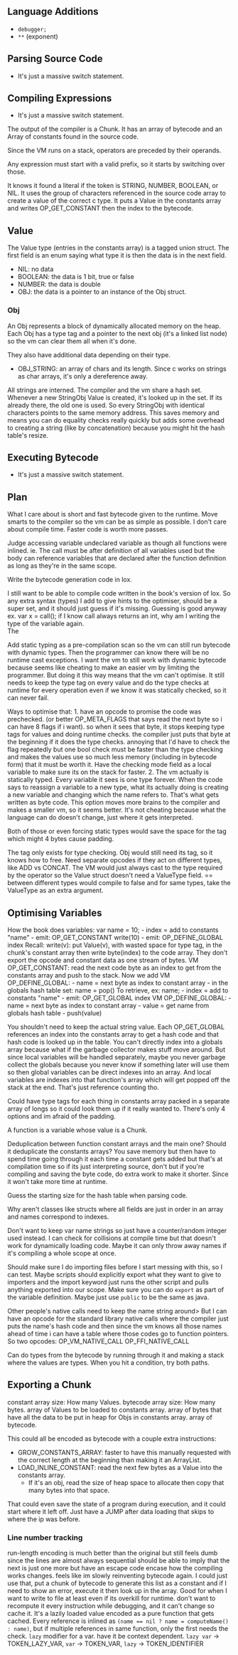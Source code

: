 

## Language Additions

- `debugger;` 
- `**` (exponent)

## Parsing Source Code

- It's just a massive switch statement.

## Compiling Expressions

- It's just a massive switch statement. 

The output of the compiler is a Chunk. It has an array of bytecode and an Array of constants found in the source code. 


Since the VM runs on a stack, operators are preceded by their operands. 

Any expression must start with a valid prefix, so it starts by switching over those. 

It knows it found a literal if the token is STRING, NUMBER, BOOLEAN, or NIL.
It uses the group of characters referenced in the source code array to create a value of the correct c type.
It puts a Value in the constants array and writes OP_GET_CONSTANT then the index to the bytecode.



## Value

The Value type (entries in the constants array) is a tagged union struct. The first field is an enum saying what type it is 
then the data is in the next field. 

- NIL: no data
- BOOLEAN: the data is 1 bit, true or false
- NUMBER: the data is double
- OBJ: the data is a pointer to an instance of the Obj struct.

### Obj

An Obj represents a block of dynamically allocated memory on the heap. Each Obj has a type tag 
and a pointer to the next obj (it's a linked list node) so the vm can clear them all when it's done. 

They also have additional data depending on their type. 

- OBJ_STRING: an array of chars and its length. Since c works on strings as char arrays, it's only a dereference away. 

All strings are interned. The compiler and the vm share a hash set. Whenever a new StringObj Value is created, 
it's looked up in the set. If its already there, the old one is used. So every StringObj with identical 
characters points to the same memory address. This saves memory and means you can do equality checks really quickly 
but adds some overhead to creating a string (like by concatenation) because you might hit the hash table's resize. 

## Executing Bytecode

- It's just a massive switch statement. 

## Plan

What I care about is short and fast bytecode given to the runtime. 
Move smarts to the compiler so the vm can be as simple as possible. 
I don't care about compile time. Faster code is worth more passes. 

Judge accessing variable undeclared variable as though all functions were inlined. 
ie. The call must be after definition of all variables used but the body can reference variables 
that are declared after the function definition as long as they're in the same scope.

Write the bytecode generation code in lox. 

I still want to be able to compile code written in the book's version of lox.
So any extra syntax (types) I add to give hints to the optimiser, should be a super set, and it should just guess if it's missing. 
Guessing is good anyway ex. var x = call(); if I know call always returns an int, why am I writing the type of the variable again.  
The 

Add static typing as a pre-compilation scan so the vm can still run bytecode with dynamic types. 
Then the programmer can know there will be no runtime cast exceptions.
I want the vm to still work with dynamic bytecode because seems like cheating to make an easier vm by limiting the programmer.
But doing it this way means that the vm can't optimise. It still needs to keep the type tag on every value 
and do the type checks at runtime for every operation even if we know it was statically checked, so it can never fail. 

Ways to optimise that:
1. 
have an opcode to promise the code was prechecked. (or better OP_META_FLAGS that says read the next byte so i can have 8 flags if i want).
so when it sees that byte, it stops keeping type tags for values and doing runtime checks. 
the compiler just puts that byte at the beginning if it does the type checks. 
annoying that I'd have to check the flag repeatedly but one bool check must be faster than 
the type checking and makes the values use so much less memory (including in bytecode form) that it must be worth it.
Have the checking mode field as a local variable to make sure its on the stack for faster.
2.
The vm actually is statically typed. Every variable it sees is one type forever.
When the code says to reassign a variable to a new type, what its actually doing is creating a new variable 
and changing which the name refers to. That's what gets written as byte code. 
This option moves more brains to the compiler and makes a smaller vm, so it seems better. 
It's not cheating because what the language can do doesn't change, just where it gets interpreted.

Both of those or even forcing static types would save the space for the tag which might 4 bytes cause padding. 

The tag only exists for type checking. Obj would still need its tag, so it knows how to free. 
Need separate opcodes if they act on different types, like ADD vs CONCAT. 
The VM would just always cast to the type required by the operator so the Value struct doesn't need a ValueType field. 
== between different types would compile to false and for same types, take the ValueType as an extra argument. 

## Optimising Variables

How the book does variables:
var name = 10; 
    - index = add to constants "name"
    - emit: OP_GET_CONSTANT write(10)
    - emit: OP_DEFINE_GLOBAL index
Recall: 
    write(v): put Value(v), with wasted space for type tag, in the chunk's constant array then write byte(index) to the code array.
    They don't export the opcode and constant data as one stream of bytes. 
    VM OP_GET_CONSTANT: read the next code byte as an index to get from the constants array and push to the stack.
Now we add VM OP_DEFINE_GLOBAL: 
    - name = next byte as index to constant array
    - in the globals hash table set: name = pop()
To retrieve, ex: name;
    - index = add to constants "name"
    - emit: OP_GET_GLOBAL index
VM OP_DEFINE_GLOBAL:
    - name = next byte as index to constant array
    - value = get name from globals hash table
    - push(value)

You shouldn't need to keep the actual string value. Each OP_GET_GLOBAL references an index into the constants array to get a hash code 
and that hash code is looked up in the table. You can't directly index into a globals array because what if the garbage collector makes 
stuff move around. But since local variables will be handled separately, maybe you never garbage collect the globals 
because you never know if something later will use them so then global variables can be direct indexes into an array. 
And local variables are indexes into that function's array which will get popped off the stack at the end. 
That's just reference counting tho.

Could have type tags for each thing in constants array packed in a separate array of longs so it could look 
them up if it really wanted to. There's only 4 options and im afraid of the padding. 

A function is a variable whose value is a Chunk. 

Deduplication between function constant arrays and the main one? 
Should it deduplicate the constants arrays? You save memory but 
then have to spend time going through it each time a constant gets added 
but that's at compilation time so if its just interpreting source, don't 
but if you're compiling and saving the byte code, do extra work to make it shorter. 
Since it won't take more time at runtime. 

Guess the starting size for the hash table when parsing code. 

Why aren't classes like structs where all fields are just in order in an array and names correspond to indexes. 

Don't want to keep var name strings so just have a counter/random integer used instead. I can check for collisions at compile time 
but that doesn't work for dynamically loading code. Maybe it can only throw away names if it's compiling a whole scope at once. 

Should make sure I do importing files before I start messing with this, so I can test. 
Maybe scripts should explicitly export what they want to give to importers and the import keyword just 
runs the other script and pulls anything exported into our scope. 
Make sure you can do `export` as part of the variable definition. Maybe just use `public` to be the same as java. 

Other people's native calls need to keep the name string around>
But I can have an opcode for the standard library native calls where the compiler just puts the name's hash code 
and then since the vm knows all those names ahead of time i can have a table where those codes go to function pointers.
So two opcodes: OP_VM_NATIVE_CALL OP_FFI_NATIVE_CALL

Can do types from the bytecode by running through it and making a stack where the values are types. 
When you hit a condition, try both paths. 


## Exporting a Chunk

constant array size: How many Values.
bytecode array size: How many bytes.
array of Values to be loaded to constants array. 
array of bytes that have all the data to be put in heap for Objs in constants array. 
array of bytecode. 

This could all be encoded as bytecode with a couple extra instructions: 
- GROW_CONSTANTS_ARRAY: faster to have this manually requested with the correct length at the beginning than making it an ArrayList. 
- LOAD_INLINE_CONSTANT: read the next few bytes as a Value into the constants array. 
  - If it's an obj, read the size of heap space to allocate then copy that many bytes into that space. 

That could even save the state of a program during execution, and it could start where it left off. 
Just have a JUMP after data loading that skips to where the ip was before. 

### Line number tracking

run-length encoding is much better than the original but still feels dumb since the lines are almost always sequential
should be able to imply that the next is just one more but have an escape code encase how the compiling works changes.
feels like im slowly reinventing bytecode again. I could just use that,
put a chunk of bytecode to generate this list as a constant and if I need to show an error,
execute it then look up in the array. Good for when I want to write to file at least even if its overkill for runtime. 
don't want to recompute it every instruction while debugging, and it can't change so cache it. 
It's a lazily loaded value encoded as a pure function that gets cached. 
Every reference is inlined as `(name == nil ? name = computeName() : name)`, but if multiple references in same function, only the first needs the check. 
`lazy` modifier for a var. have it be context dependent. `lazy var` -> TOKEN_LAZY_VAR, `var` -> TOKEN_VAR, `lazy` -> TOKEN_IDENTIFIER

